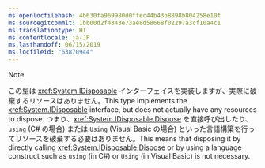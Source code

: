 ```yaml
---
ms.openlocfilehash: 4b630fa969980d0ffec44b43b8898b804258e10f
ms.sourcegitcommit: 1bb00d2f4343e73ae8d58668f02297a3cf10a4c1
ms.translationtype: HT
ms.contentlocale: ja-JP
ms.lasthandoff: 06/15/2019
ms.locfileid: "63870944"
---
```

> [!NOTE]
> <span data-ttu-id="f34c9-101">この型は <xref:System.IDisposable> インターフェイスを実装しますが、実際に破棄するリソースはありません。</span><span class="sxs-lookup"><span data-stu-id="f34c9-101">This type implements the <xref:System.IDisposable> interface, but does not actually have any resources to dispose.</span></span> <span data-ttu-id="f34c9-102">つまり、<xref:System.IDisposable.Dispose> を直接呼び出したり、`using` (C# の場合) または `Using` (Visual Basic の場合) といった言語構築を行ってリソースを破棄する必要はありません。</span><span class="sxs-lookup"><span data-stu-id="f34c9-102">This means that disposing it by directly calling <xref:System.IDisposable.Dispose> or by using a language construct such as `using` (in C#) or `Using` (in Visual Basic) is not necessary.</span></span>
